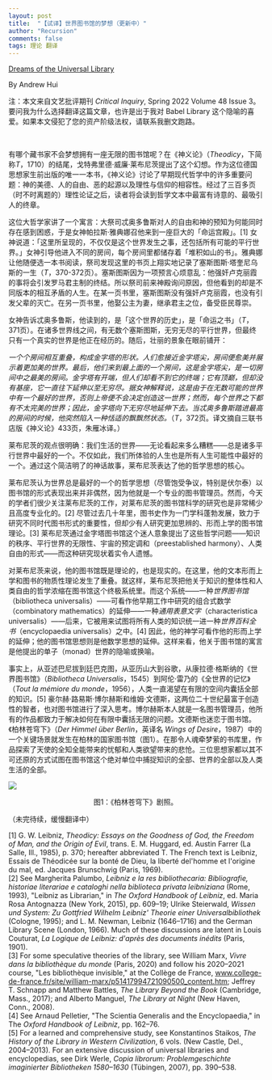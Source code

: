 ```yaml
---
layout: post
title:  "【试译】世界图书馆的梦想（更新中）"
author: "Recursion"
comments: false
tags: 理论 翻译
---
```


[Dreams of the Universal Library](https://www.journals.uchicago.edu/doi/10.1086/718629)

By Andrew Hui

注：本文来自文艺批评期刊 *Critical Inquiry*, Spring 2022 Volume 48 Issue 3。要问我为什么选择翻译这篇文章，也许是出于我对 Babel Library 这个隐喻的喜爱。如果本文侵犯了您的资产阶级法权，请联系我删文跑路。

&nbsp;

有哪个藏书家不会梦想拥有一座无限的图书馆呢？在《神义论》（*Theodicy*，下简称*T*，1710）的结尾，戈特弗里德·威廉·莱布尼茨提出了这个幻想。作为这位德国思想家生前出版的唯一一本书，《神义论》讨论了早期现代哲学中的许多重要问题：神的美德、人的自由、恶的起源以及理性与信仰的相容性。经过了三百多页（时不时离题的）理性论证之后，读者将会读到哲学文本中最富有诗意的、最吸引人的终章。

这位大哲学家讲了一个寓言：大祭司忒奥多鲁斯对人的自由和神的预知为何能同时存在感到困惑，于是女神帕拉斯·雅典娜召他来到一座巨大的「命运宫殿」。[1] 女神说道：「这里所呈现的，不仅仅是这个世界发生之事，还包括所有可能的平行世界。」女神引导他进入不同的房间，每个房间里都储存着「堆积如山的书」。雅典娜让他随便选一本书阅读，祭司发现这里的书页上翔实地记录了塞斯图斯·塔奎尼乌斯的一生（*T*，370-372页）。塞斯图斯因为一项预言心烦意乱：他强奸卢克丽霞的事将会引发罗马君主制的终结。所以祭司前来神殿询问原因，但他看到的却是不同版本的相互矛盾的人生。在某一页书里，塞斯图斯没有强奸卢克丽霞，也没有引发父辈的灭亡。在另一页书里，他娶公主为妻，继承君主之位，备受臣民尊崇。

女神告诉忒奥多鲁斯，他读到的，是「这个世界的历史」，是「命运之书」（*T*，371页）。在诸多世界线之间，有无数个塞斯图斯，无穷无尽的平行世界，但最终只有一个真实的世界是他正在经历的。随后，壮丽的景象在眼前铺开：

*一个个房间相互重叠，构成金字塔的形状。人们愈接近金字塔尖，房间便愈美并展示着更加美的世界。最后，他们来到最上面的一个房间，这是金字塔尖，是一切房间中之最美的房间。金字塔有开端，但人们却看不到它的终端；它有顶巅，但却没有基座，它一直往下延伸以至无穷尽。据女神解释说，这是由于在无数可能的世界中有一个最好的世界，否则上帝便不会决定创造这一世界；然而，每个世界之下都有不太完美的世界；因此，金字塔向下无穷尽地延伸下去。当忒奥多鲁斯踏进最高的房间的时候，他突然陷入一种恬适的飘飘然状态。*（*T*，372页。译文摘自三联书店版《神义论》433页，朱雁冰译。）

莱布尼茨的观点很明确：我们生活的世界——无论看起来多么糟糕——总是诸多平行世界中最好的一个。不仅如此，我们所体验的人生也是所有人生可能性中最好的一个。通过这个简洁明了的神话故事，莱布尼茨表达了他的哲学思想的核心。

莱布尼茨认为世界总是最好的一个的哲学思想（尽管饱受争议，特别是伏尔泰）以图书馆的形式表现出来并非偶然，因为他就是一个专业的图书管理员。然而，今天的学者们很少关注莱布尼茨的工作，对莱布尼茨的图书馆科学的研究也是非常稀少且高度专业化的。[2] 尽管过去几十年里，图书史作为一门学科蓬勃发展，致力于研究不同时代图书形式的重要性，但却少有人研究更加思辨的、形而上学的图书馆理论。[3] 莱布尼茨通过金字塔图书馆这个迷人意象提出了这些哲学问题——知识的秩序、平行世界的无限性、宇宙的预定调和（preestablished harmony）、人类自由的形式——而这种研究现状着实令人遗憾。

对莱布尼茨来说，他的图书馆既是理论的，也是现实的。在这里，他的文本形而上学和图书的物质性理论发生了重叠。就这样，莱布尼茨把他关于知识的整体性和人类自由的哲学浓缩在图书馆这个终极系统里。而这个系统——一种*世界图书馆*（bibliotheca universalis）——可看作他早期工作中研究的组合式数学（combinatory mathematics）的延伸——一种*通用表意文字*（characteristica universalis）——后来，它被用来试图将所有人类的知识统一进一种*世界百科全书*（encyclopaedia universalis）之中。[4] 因此，他的神学可看作他的形而上学的延伸；他的图书馆思想则是他数学思想的延伸。这样来看，他关于图书馆的寓言是他提出的单子（monad）世界的隐喻或换喻。

事实上，从亚述巴尼拔到廷巴克图，从亚历山大到谷歌，从康拉德·格斯纳的《世界图书馆》（*Bibliotheca Universalis*，1545）到阿伦·雷乃的《全世界的记忆》（*Tout la mémiore du monde*，1956），人类一直渴望在有限的空间内囊括全部的知识。[5] 豪尔赫·路易斯·博尔赫斯和维姆·文德斯，这两位二十世纪最富于创造性的智者，也对图书馆进行了深入思考。博尔赫斯本人就是一名图书管理员，他所有的作品都致力于解决如何在有限中囊括无限的问题。文德斯也迷恋于图书馆。《柏林苍穹下》（*Der Himmel über Berlin*，英译名 *Wings of Desire*，1987）中的一个关键场景就发生在柏林的国家图书馆（图1）。在那令人魂牵梦萦的书库里，作品探索了天使的全知全能带来的忧郁和人类欲望带来的悲怆。三位思想家都以其不可还原的方式试图在图书馆这个绝对单位中捕捉知识的全部、世界的全部以及人类生活的全部。

![](../../../figs/library-fig1.png)

<center>图1：《柏林苍穹下》剧照。</center>

（未完待续，缓慢翻译中）

[1] G. W. Leibniz, *Theodicy: Essays on the Goodness of God, the Freedom of Man, and the Origin of Evil*, trans. E. M. Huggard, ed. Austin Farrer (La Salle, Ill., 1985), p. 370; hereafter abbreviated T. The French text is Leibniz, Essais de Théodicée sur la bonté de Dieu, la liberté del'homme et l'origine du mal, ed. Jacques Brunschwig (Paris, 1969).  
[2] See Margherita Palumbo, *Leibniz e la res bibliothecaria: Bibliografie, historiae literariae e cataloghi nella biblioteca privata leibniziana* (Rome, 1993), "Leibniz as Librarian," in *The Oxford Handbook of Leibniz*, ed. Maria Rosa Antognazza (New York, 2015), pp. 609–19; Ulrike Steierwald, *Wissen und System: Zu Gottfried Wilhelm Leibniz' Theorie einer Universalbibliothek* (Cologne, 1995); and L. M. Newman, Leibniz (1646–1716) and the German Library Scene (London, 1966). Much of these discussions are latent in Louis Couturat, *La Logique de Leibniz: d'après des documents inédits* (Paris, 1901).  
[3] For some speculative theories of the library, see William Marx, *Vivre dans la bibliothèque du monde* (Paris, 2020) and follow his 2020–2021 course, "Les bibliothèque invisible," at the Collège de France, www.college-de-france.fr/site/william-marx/p51417994721090500_content.htm; Jeffrey T. Schnapp and Matthew Battles, *The Library Beyond the Book* (Cambridge, Mass., 2017); and Alberto Manguel, *The Library at Night* (New Haven, Conn., 2008).  
[4] See Arnaud Pelletier, "The Scientia Generalis and the Encyclopaedia," in The *Oxford Handbook of Leibniz*, pp. 162–76.  
[5] For a learned and comprehensive study, see Konstantinos Staikos, *The History of the Library in Western Civilization*, 6 vols. (New Castle, Del., 2004–2013). For an extensive discussion of universal libraries and encyclopedias, see Dirk Werle, *Copia librorum: Problemgeschichte imaginierter Bibliotheken 1580–1630* (Tübingen, 2007), pp. 390–538.  
